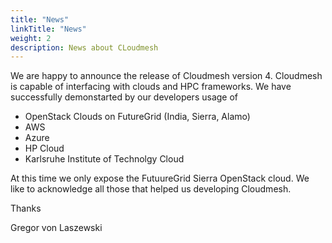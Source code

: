 ```yaml
---
title: "News"
linkTitle: "News"
weight: 2
description: News about CLoudmesh
---
```


We are happy to announce the release of Cloudmesh version 4. Cloudmesh is
capable of interfacing with clouds and HPC frameworks. We have
successfully demonstarted by our developers usage of

-   OpenStack Clouds on FutureGrid (India, Sierra, Alamo)
-   AWS
-   Azure
-   HP Cloud
-   Karlsruhe Institute of Technolgy Cloud

At this time we only expose the FutuureGrid Sierra OpenStack cloud. We
like to acknowledge all those that helped us developing Cloudmesh.

Thanks

Gregor von Laszewski


